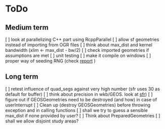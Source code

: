# ToDo

## Medium term
[ ] look at parallelizing C++ part using RcppParallel
[ ] allow sf geometries instead of importing from OGR files
[ ] think about max_dist and kernel bandwidth (xlim <- max_dist - bw/2)
[ ] check imported geometries if assumptions are met
[ ] unit testing
[ ] make it compile on windows
[ ] proper way of seeding RNG 
    (check [report](http://www.open-std.org/jtc1/sc22/wg21/docs/papers/2013/n3551.pdf) )

## Long term
[ ] retest influence of quad_segs against very high number (sfr uses 30 as default for buffer)
[ ] think about precision in wkb/GEOS. look at [sfr](https://github.com/edzer/sfr))
[ ] figure out if GEOSGeometries need to be destroyed (and how) in case of userInterrupt
[ ] Clean up (destroy GEOSGeometries) before throwing exception and in calling functions
[ ] shall we try to guess a sensible max_dist if none provided by user?
[ ] Think about PreparedGeometries 
[ ] shall we allow disjoint study areas?

